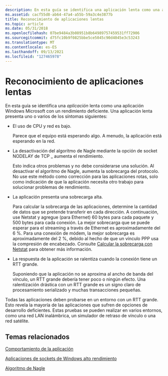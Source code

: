 ```yaml
---
description: En esta guía se identifica una aplicación lenta como una aplicación Windows Microsoft con un rendimiento deficiente.
ms.assetid: cacf55d8-ab64-47a4-a55b-59a3c4e3877b
title: Reconocimiento de aplicaciones lentas
ms.topic: article
ms.date: 05/31/2018
ms.openlocfilehash: 07be9484a3b08951b8b64989757459531ff72906
ms.sourcegitcommit: d75fc10b9f0825bbe5ce5045c90d4045e3c53243
ms.translationtype: MT
ms.contentlocale: es-ES
ms.lasthandoff: 09/13/2021
ms.locfileid: "127465978"
---
```

# <a name="recognizing-slow-applications"></a>Reconocimiento de aplicaciones lentas

En esta guía se identifica una *aplicación* lenta como una aplicación Windows Microsoft con un rendimiento deficiente. Una aplicación lenta presenta uno o varios de los síntomas siguientes:

-   El uso de CPU y red es bajo.

    Parece que el equipo está esperando algo. A menudo, la aplicación está esperando en la red.

-   La desactivación del algoritmo de Nagle mediante la opción de socket NODELAY de TCP \_ aumenta el rendimiento.

    Esto indica otros problemas y no debe considerarse una solución. Al desactivar el algoritmo de Nagle, aumenta la sobrecarga del protocolo. No use este método como corrección para las aplicaciones rotas, solo como indicación de que la aplicación necesita otro trabajo para solucionar problemas de rendimiento.

-   La aplicación presenta una sobrecarga alta.

    Para calcular la sobrecarga de las aplicaciones, determine la cantidad de datos que se pretende transferir en cada dirección. A continuación, use Netstat y agregue (para Ethernet) 60 bytes para cada paquete y 500 bytes para cada conexión. La mejor sobrecarga que se puede esperar para el streaming a través de Ethernet es aproximadamente del 6 %. Para una conexión de módem, la mejor sobrecarga es aproximadamente del 2 %, debido al hecho de que un vínculo PPP usa la compresión de encabezado. Consulte [Calcular la sobrecarga con Netstat](calculating-overhead-with-netstat-2.md) para obtener más información.

-   La respuesta de la aplicación se ralentiza cuando la conexión tiene un RTT grande.

    Suponiendo que la aplicación no se aproxima al ancho de banda del vínculo, un RTT grande debería tener poco o ningún efecto. Una ralentización drástica con un RTT grande es un signo claro de procesamiento serializado y muchas transacciones pequeñas.

Todas las aplicaciones deben probarse en un entorno con un RTT grande. Esto revela la mayoría de las aplicaciones que sufren de opciones de desarrollo deficientes. Estas pruebas se pueden realizar en varios entornos, como una red LAN inalámbrica, un simulador de retraso de vínculo o una red satélite.

## <a name="related-topics"></a>Temas relacionados

<dl> <dt>

[Comportamiento de la aplicación](application-behavior-2.md)
</dt> <dt>

[Aplicaciones de sockets de Windows alto rendimiento](high-performance-windows-sockets-applications-2.md)
</dt> <dt>

[Algoritmo de Nagle](https://msdn.microsoft.com/library/ms817942.aspx)
</dt> </dl>

 

 



